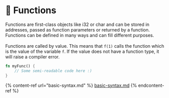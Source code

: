 # 🤖 Functions

Functions are first-class objects like i32 or char and can be stored in addresses, passed as function parameters or returned by a function. Functions can be defined in many ways and can fill different purposes.\
\
Functions are called by value. This means that `f(1)` calls the function which is the value of the variable `f`. If the value does not have a function type, it will raise a compiler error.

```rust
fn myFunc() {
    // Some semi-readable code here :)
}
```

{% content-ref url="basic-syntax.md" %}
[basic-syntax.md](basic-syntax.md)
{% endcontent-ref %}
